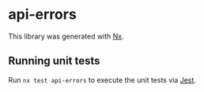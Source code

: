 # api-errors

This library was generated with [Nx](https://nx.dev).

## Running unit tests

Run `nx test api-errors` to execute the unit tests via [Jest](https://jestjs.io).
